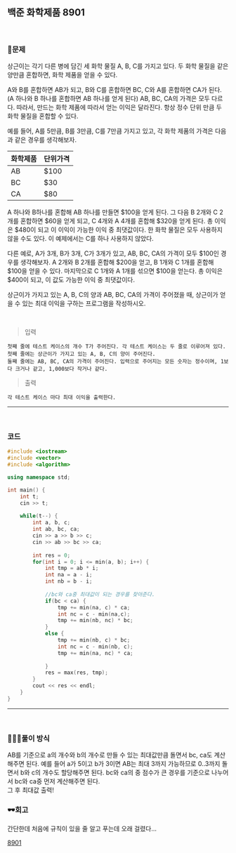 ## 백준 화학제품 8901

&nbsp;
### 🧐문제
상근이는 각기 다른 병에 담긴 세 화학 물질 A, B, C를 가지고 있다. 두 화학 물질을 같은 양만큼 혼합하면, 화학 제품을 얻을 수 있다.

A와 B를 혼합하면 AB가 되고, B와 C를 혼합하면 BC, C와 A를 혼합하면 CA가 된다. (A 하나와 B 하나를 혼합하면 AB 하나를 얻게 된다) AB, BC, CA의 가격은 모두 다르다. 따라서, 만드는 화학 제품에 따라서 얻는 이익은 달라진다. 항상 정수 단위 만큼 두 화학 물질을 혼합할 수 있다.   

예를 들어, A를 5만큼, B를 3만큼, C를 7만큼 가지고 있고, 각 화학 제품의 가격은 다음과 같은 경우를 생각해보자.  

|화학제품|단위가격|  
|---|---|
|AB|$100|  
|BC|$30|  
|CA|$80|  

A 하나와 B하나를 혼합해 AB 하나를 만들면 $100을 얻게 된다. 그 다음 B 2개와 C 2개를 혼합하면 $60을 얻게 되고, C 4개와 A 4개를 혼합해 $320을 얻게 된다. 총 이익은 $480이 되고 이 이익이 가능한 이익 중 최댓값이다. 한 화학 물질은 모두 사용하지 않을 수도 있다. 이 예제에서는 C를 하나 사용하지 않았다.

다른 예로, A가 3개, B가 3개, C가 3개가 있고, AB, BC, CA의 가격이 모두 $100인 경우를 생각해보자. A 2개와 B 2개를 혼합해 $200을 얻고, B 1개와 C 1개를 혼합해 $100을 얻을 수 있다. 마지막으로 C 1개와 A 1개를 섞으면 $100을 얻는다. 총 이익은 $400이 되고, 이 값도 가능한 이익 중 최댓값이다.

상근이가 가지고 있는 A, B, C의 양과 AB, BC, CA의 가격이 주어졌을 때, 상근이가 얻을 수 있는 최대 이익을 구하는 프로그램을 작성하시오.

&nbsp;

>입력 
    
    첫째 줄에 테스트 케이스의 개수 T가 주어진다. 각 테스트 케이스는 두 줄로 이루어져 있다. 첫째 줄에는 상근이가 가지고 있는 A, B, C의 양이 주어진다.  
    둘째 줄에는 AB, BC, CA의 가격이 주어진다. 입력으로 주어지는 모든 숫자는 정수이며, 1보다 크거나 같고, 1,000보다 작거나 같다.  

>출력

    각 테스트 케이스 마다 최대 이익을 출력한다.


***
&nbsp;
### 코드
```cpp
#include <iostream>
#include <vector>
#include <algorithm>

using namespace std;

int main() {
    int t;
    cin >> t;
    
    while(t--) {
        int a, b, c;
        int ab, bc, ca;
        cin >> a >> b >> c;
        cin >> ab >> bc >> ca;
        
        int res = 0;
        for(int i = 0; i <= min(a, b); i++) {
            int tmp = ab * i;
            int na = a - i;
            int nb = b - i;
            
            //bc와 ca중 최대값이 되는 경우를 찾아준다.
            if(bc < ca) {
                tmp += min(na, c) * ca;
                int nc = c - min(na,c);
                tmp += min(nb, nc) * bc;
            }
            else {
                tmp += min(nb, c) * bc;
                int nc = c - min(nb, c);
                tmp += min(na, nc) * ca;
                
            }
            res = max(res, tmp);
        }
        cout << res << endl;
    }
}

```
***

&nbsp;

### 👩🏻‍💻풀이 방식
AB를 기준으로 a의 개수와 b의 개수로 만들 수 있는 최대값만큼 돌면서 bc, ca도 계산해주면 된다. 예를 들어 a가 5이고 b가 3이면 AB는 최대 3까지 가능하므로 0..3까지 돌면서 b와 c의 개수도 할당해주면 된다. bc와 ca의 중 점수가 큰 경우를 기준으로 나누어서 bc와 ca중 먼저 계산해주면 된다.  
그 후 최대값 출력!


### 🕶회고
간단한데 처음에 규칙이 있을 줄 알고 푸는데 오래 걸렸다...


[8901](https://www.acmicpc.net/problem/8901 "baekjoon")
